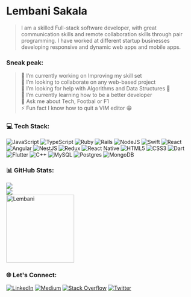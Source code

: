 # Lembani Sakala
> I am a skilled Full-stack software developer, with great communication skills and remote collaboration skills through pair programming. I have worked at different startup businesses developing responsive and dynamic web apps and mobile apps.

### Sneak peak:
> 🔭 I’m currently working on Improving my skill set<br>👯 I’m looking to collaborate on any web-based project<br>🤝 I’m looking for help with Algorithms and Data Structures 🥺<br>🌱 I’m currently learning how to be a better developer<br>💬 Ask me about Tech, Footbal or F1 <br>⚡ Fun fact I know how to quit a VIM editor 😁

### 💻 Tech Stack:
![JavaScript](https://img.shields.io/badge/javascript-%23323330.svg?style=flat&logo=javascript&logoColor=%23F7DF1E) ![TypeScript](https://img.shields.io/badge/typescript-%23007ACC.svg?style=flat&logo=typescript&logoColor=white) ![Ruby](https://img.shields.io/badge/ruby-%23CC342D.svg?style=flat&logo=ruby&logoColor=white) ![Rails](https://img.shields.io/badge/rails-%23CC0000.svg?style=flat&logo=ruby-on-rails&logoColor=white) ![NodeJS](https://img.shields.io/badge/node.js-6DA55F?style=flat&logo=node.js&logoColor=white) ![Swift](https://img.shields.io/badge/swift-F54A2A?style=flat&logo=swift&logoColor=white) ![React](https://img.shields.io/badge/react-%2320232a.svg?style=flat&logo=react&logoColor=%2361DAFB) ![Angular](https://img.shields.io/badge/angular-%23DD0031.svg?style=flat&logo=angular&logoColor=white) ![NestJS](https://img.shields.io/badge/nestjs-%23E0234E.svg?style=flat&logo=nestjs&logoColor=white) ![Redux](https://img.shields.io/badge/redux-%23593d88.svg?style=flat&logo=redux&logoColor=white) ![React Native](https://img.shields.io/badge/react_native-%2320232a.svg?style=flat&logo=react&logoColor=%2361DAFB) ![HTML5](https://img.shields.io/badge/html5-%23E34F26.svg?style=flat&logo=html5&logoColor=white) ![CSS3](https://img.shields.io/badge/css3-%231572B6.svg?style=flat&logo=css3&logoColor=white) ![Dart](https://img.shields.io/badge/dart-%230175C2.svg?style=flat&logo=dart&logoColor=white) ![Flutter](https://img.shields.io/badge/Flutter-%2302569B.svg?style=flat&logo=Flutter&logoColor=white) ![C++](https://img.shields.io/badge/c++-%2300599C.svg?style=flat&logo=c%2B%2B&logoColor=white) ![MySQL](https://img.shields.io/badge/mysql-%2300f.svg?style=flat&logo=mysql&logoColor=white) ![Postgres](https://img.shields.io/badge/postgres-%23316192.svg?style=flat&logo=postgresql&logoColor=white) ![MongoDB](https://img.shields.io/badge/MongoDB-%234ea94b.svg?style=flat&logo=mongodb&logoColor=white)

### 📊 GitHub Stats:
![](https://github-readme-stats.vercel.app/api?username=Lembani&theme=merko&hide_border=true&include_all_commits=false&count_private=true)<br/>
![](https://github-readme-streak-stats.herokuapp.com/?user=Lembani&theme=merko&hide_border=true)<br/>
<img height="180em" src="https://github-readme-stats.vercel.app/api/top-langs/?username=Lembani&hide=less,scss,hack&show_icons=true&theme=chartreuse-dark&layout=compact&langs_count=8" alt="Lembani" valign="center" />

### 🌐 Let's Connect:
[![LinkedIn](https://img.shields.io/badge/LinkedIn-%230077B5.svg?logo=linkedin&logoColor=white)](https://linkedin.com/in/lembani-sakala) [![Medium](https://img.shields.io/badge/Medium-12100E?logo=medium&logoColor=white)](https://medium.com/@lembanisakala) [![Stack Overflow](https://img.shields.io/badge/-Stackoverflow-FE7A16?logo=stack-overflow&logoColor=white)](https://stackoverflow.com/users/8871551) [![Twitter](https://img.shields.io/badge/Twitter-%231DA1F2.svg?logo=Twitter&logoColor=white)](https://twitter.com/Lembani_)
